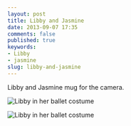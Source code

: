 ```yaml
---
layout: post
title: Libby and Jasmine
date: 2013-09-07 17:35
comments: false
published: true
keywords:
- Libby
- jasmine
slug: libby-and-jasmine
---
```

Libby and Jasmine mug for the camera.

![Libby in her ballet costume](http://media.eick.us/media/photographs/2013/2013-05-18/2013-05-18-libby-ballet-2013-05-18-at-11-16-56.jpg)

![Libby in her ballet costume](http://media.eick.us/media/photographs/2013/2013-05-18/2013-05-18-libby-ballet-2013-05-18-at-11-18-11.jpg)
